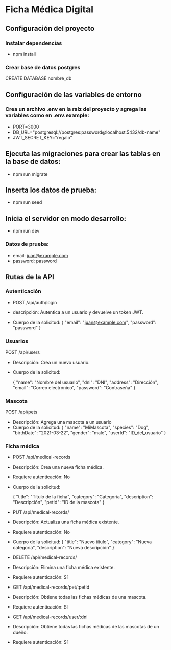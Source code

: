 # Ficha Médica Digital

## Configuración del proyecto

### Instalar dependencias

- npm install

### Crear base de datos postgres

CREATE DATABASE nombre_db

## Configuración de las variables de entorno

### Crea un archivo .env en la raíz del proyecto y agrega las variables como en .env.example:

- PORT=3000
- DB_URL="postgresql://postgres:password@localhost:5432/db-name"
- JWT_SECRET_KEY="regalo"

## Ejecuta las migraciones para crear las tablas en la base de datos:

- npm run migrate

## Inserta los datos de prueba:

- npm run seed

## Inicia el servidor en modo desarrollo:

- npm run dev

### Datos de prueba:

- email: juan@example.com
- password: password

## Rutas de la API

### Autenticación

- POST /api/auth/login

- descripción: Autentica a un usuario y devuelve un token JWT.

- Cuerpo de la solicitud:
  {
  "email": "juan@example.com",
  "password": "password"
  }

### Usuarios

POST /api/users

- Descripción: Crea un nuevo usuario.
- Cuerpo de la solicitud:

  {
  "name": "Nombre del usuario",
  "dni": "DNI",
  "address": "Dirección",
  "email": "Correo electrónico",
  "password": "Contraseña"
  }
### Mascota
POST /api/pets

- Descripción: Agrega una mascota a un usuario
- Cuerpo de la solicitud:
{
  "name": "MiMascota",
  "species": "Dog",
  "birthDate": "2021-03-22",
  "gender": "male",
  "userId": "ID_del_usuario" 
}


### Ficha médica

- POST /api/medical-records

- Descripción: Crea una nueva ficha médica.
- Requiere autenticación: No
- Cuerpo de la solicitud:

  {
  "title": "Título de la ficha",
  "category": "Categoría",
  "description": "Descripción",
  "petId": "ID de la mascota"
  }

- PUT /api/medical-records/

- Descripción: Actualiza una ficha médica existente.
- Requiere autenticación: No
- Cuerpo de la solicitud:
  {
  "title": "Nuevo título",
  "category": "Nueva categoría",
  "description": "Nueva descripción"
  }

- DELETE /api/medical-records/

- Descripción: Elimina una ficha médica existente.
- Requiere autenticación: Sí

- GET /api/medical-records/pet/:petId

- Descripción: Obtiene todas las fichas médicas de una mascota.
- Requiere autenticación: Sí

- GET /api/medical-records/user/:dni

- Descripción: Obtiene todas las fichas médicas de las mascotas de un dueño.
- Requiere autenticación: Sí
